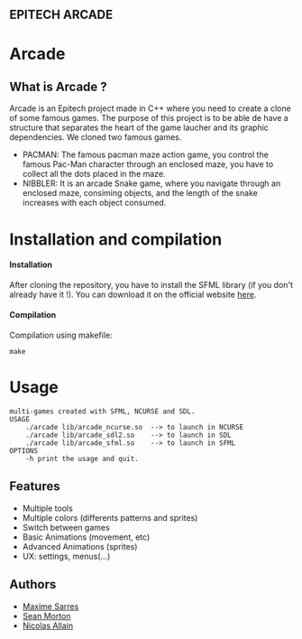 ## EPITECH ARCADE

# Arcade
## What is Arcade ?
Arcade is an Epitech project made in C++ where you need to create a clone of some famous games. The purpose of this project is to be able de have a structure that separates the heart of the game laucher and its graphic dependencies.
We cloned two famous games.
- PACMAN: The famous pacman maze action game, you control the famous Pac-Man character through an enclosed maze, you have to collect all the dots placed in the maze.
- NIBBLER: It is an arcade Snake game, where you navigate through an enclosed maze, consiming objects, and the length of the snake increases with each object consumed.


# Installation and compilation
#### Installation
After cloning the repository, you have to install the SFML library (if you don't already have it !). You can download it on the official website [here](https://www.sfml-dev.org/download/sfml/2.5.1./index-fr.php).
#### Compilation
Compilation using makefile:
```
make
```
# Usage
```
multi-games created with SFML, NCURSE and SDL.
USAGE
    ./arcade lib/arcade_ncurse.so  --> to launch in NCURSE
    ./arcade lib/arcade_sdl2.so    --> to launch in SDL
    ./arcade lib/arcade_sfml.so    --> to launch in SFML
OPTIONS
    -h print the usage and quit.
```
## Features
- Multiple tools
- Multiple colors (differents patterns and sprites)
- Switch between games
- Basic Animations (movement, etc)
- Advanced Animations (sprites)
- UX: settings, menus(...)
## Authors
  - [Maxime Sarres](https://github.com/XriM)
  - [Sean Morton](https://github.com/Seanmrt)
  - [Nicolas Allain](https://github.com/Nirasak)